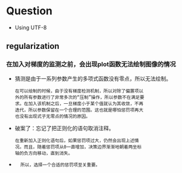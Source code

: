 # Question

* Using UTF-8

## regularization

### 在加入对梯度的监测之前，会出现plot函数无法绘制图像的情况

*   猜测是由于一系列参数产生的多项式函数没有零点，所以无法绘制。
        
        在可以绘制的时候，由于没有梯度检测机制，所以对除了偏置项以
        外的所有参数进行了非常多次的“压制”操作，所以参数不在满足要
        求。在加入该机制之后，一旦梯度小于某个值就认为其收敛，不再
        迭代，所以参数保留在一个合理的范围。这也就是哪怕惩罚项再大
        也没有出现式子无零点的情况的原因。
    
*   破案了：忘记了把正则化的语句取消注释。

        在重新加入正则化语句后，如果惩罚项过大，仍然会出现上述情
        况。而且，随着惩罚项从0一直增加，决策边界渐渐地朝着两坐标
        轴的负方向移动，直到消失。
*       所以，选择一个合适的惩罚项至关重要。